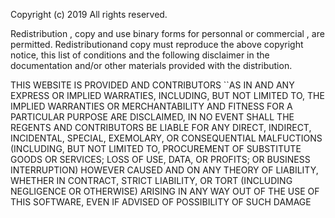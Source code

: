 Copyright (c) 2019
All rights reserved.

Redistribution , copy and use binary forms for personnal or commercial , are permitted.
Redistributionand copy must reproduce the above copyright notice, this list of conditions and the following disclaimer in the documentation and/or other materials provided with the distribution.

THIS WEBSITE IS PROVIDED AND CONTRIBUTORS ``AS IN AND ANY EXPRESS OR IMPLIED WARRATIES, INCLUDING, BUT NOT LIMITED TO, THE IMPLIED WARRANTIES OR MERCHANTABILITY AND FITNESS FOR A PARTICULAR PURPOSE ARE DISCLAIMED, IN NO EVENT SHALL THE REGENTS AND CONTRIBUTORS BE LIABLE FOR ANY DIRECT, INDIRECT, INCIDENTAL, SPECIAL, EXEMOLARY, OR CONSEQUENTIAL MALFUCTIONS (INCLUDING, BUT NOT LIMITED TO, PROCUREMENT OF SUBSTITUTE GOODS OR SERVICES; LOSS OF USE, DATA, OR PROFITS; OR BUSINESS INTERRUPTION) HOWEVER CAUSED AND ON ANY THEORY OF LIABILITY, WHETHER IN CONTRACT, STRICT LIABILITY, OR TORT (INCLUDING NEGLIGENCE OR OTHERWISE) ARISING IN ANY WAY OUT OF THE USE OF THIS SOFTWARE, EVEN IF ADVISED OF POSSIBILITY OF SUCH DAMAGE 